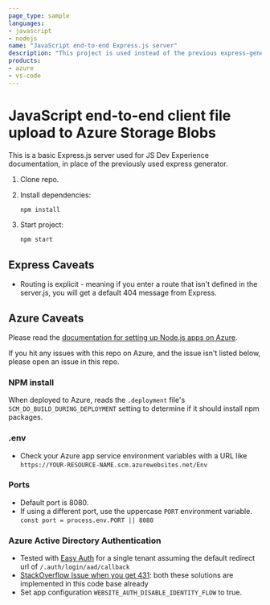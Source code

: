 ```yaml
---
page_type: sample
languages:
- javascript
- nodejs
name: "JavaScript end-to-end Express.js server"
description: "This project is used instead of the previous express-generator."
products:
- azure
- vs-code
---
```


# JavaScript end-to-end client file upload to Azure Storage Blobs

This is a basic Express.js server used for JS Dev Experience documentation, in place of the previously used express generator. 

1. Clone repo.

1. Install dependencies: 

    ```bash
    npm install
    ```

1. Start project: 

    ```bash
    npm start
    ```

## Express Caveats

* Routing is explicit - meaning if you enter a route that isn't defined in the server.js, you will get a default 404 message from Express.

## Azure Caveats

Please read the [documentation for setting up Node.js apps on Azure](https://docs.microsoft.com/en-us/azure/app-service/configure-language-nodejs?pivots=platform-linux).

If you hit any issues with this repo on Azure, and the issue isn't listed below, please open an issue in this repo. 

### NPM install 

When deployed to Azure, reads the `.deployment` file's `SCM_DO_BUILD_DURING_DEPLOYMENT` setting to determine if it should install npm packages.

### .env

* Check your Azure app service environment variables with a URL like `https://YOUR-RESOURCE-NAME.scm.azurewebsites.net/Env`


### Ports

* Default port is 8080.
* If using a different port, use the uppercase `PORT` environment variable. `const port = process.env.PORT || 8080`

### Azure Active Directory Authentication

* Tested with [Easy Auth](https://docs.microsoft.com/en-us/azure/app-service/configure-authentication-provider-aad#-create-a-new-app-registration-automatically) for a single tenant assuming the default redirect url of `/.auth/login/aad/callback`
* [StackOverflow Issue when you get 431](https://stackoverflow.com/questions/61059648/azure-web-app-node-js-azure-ad-error-431): both these solutions are implemented in this code base already
* Set app configuration `WEBSITE_AUTH_DISABLE_IDENTITY_FLOW` to true. 